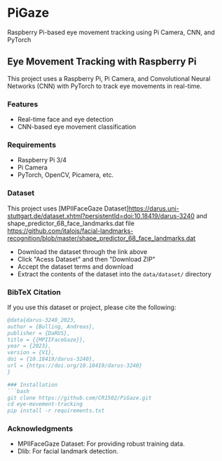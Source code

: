 # PiGaze
Raspberry Pi-based eye movement tracking using Pi Camera, CNN, and PyTorch
## Eye Movement Tracking with Raspberry Pi

This project uses a Raspberry Pi, Pi Camera, and Convolutional Neural Networks (CNN) with PyTorch to track eye movements in real-time.

### Features
- Real-time face and eye detection
- CNN-based eye movement classification

### Requirements
- Raspberry Pi 3/4
- Pi Camera
- PyTorch, OpenCV, Picamera, etc.

### Dataset

This project uses [MPIIFaceGaze Dataset]https://darus.uni-stuttgart.de/dataset.xhtml?persistentId=doi:10.18419/darus-3240 and shape_predictor_68_face_landmarks.dat file https://github.com/italojs/facial-landmarks-recognition/blob/master/shape_predictor_68_face_landmarks.dat


- Download the dataset through the link above
- Click "Acess Dataset" and then "Download ZIP"
- Accept the dataset terms and download
- Extract the contents of the dataset into the `data/dataset/` directory  

### BibTeX Citation
If you use this dataset or project, please cite the following:

```bibtex
@data{darus-3240_2023,
author = {Bulling, Andreas},
publisher = {DaRUS},
title = {{MPIIFaceGaze}},
year = {2023},
version = {V1},
doi = {10.18419/darus-3240},
url = {https://doi.org/10.18419/darus-3240}
}

### Installation
```bash
git clone https://github.com/CR1502/PiGaze.git
cd eye-movement-tracking
pip install -r requirements.txt
```
### Acknowledgments
- MPIIFaceGaze Dataset: For providing robust training data.
- Dlib: For facial landmark detection.
